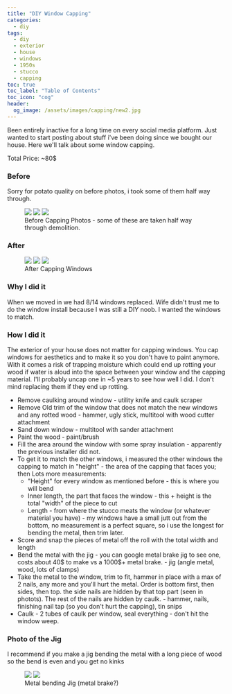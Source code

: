 ```yaml
---
title: "DIY Window Capping"
categories:
  - diy
tags:
  - diy
  - exterior
  - house
  - windows
  - 1950s
  - stucco
  - capping
toc: true
toc_label: "Table of Contents"
toc_icon: "cog"
header:
  og_image: /assets/images/capping/new2.jpg
---
```


Been entirely inactive for a long time on every social media platform. Just wanted to start posting about stuff i've been doing since we bought our house. Here we'll talk about some window capping.

Total Price: ~80$

### Before

Sorry for potato quality on before photos, i took some of them half way through.

<figure class="third">
	<a href="/assets/images/capping/old1.jpg"><img src="/assets/images/capping/old1.jpg"></a>
	<a href="/assets/images/capping/old2.jpg"><img src="/assets/images/capping/old2.jpg"></a>
	<a href="/assets/images/capping/old3.jpg"><img src="/assets/images/capping/old3.jpg"></a>
	<figcaption>Before Capping Photos - some of these are taken half way through demolition.</figcaption>
</figure>

### After

<figure class="third">
	<a href="/assets/images/capping/new1.jpg"><img src="/assets/images/capping/new1.jpg"></a>
	<a href="/assets/images/capping/new2.jpg"><img src="/assets/images/capping/new2.jpg"></a>
	<a href="/assets/images/capping/new3.jpg"><img src="/assets/images/capping/new3.jpg"></a>
	<figcaption>After Capping Windows</figcaption>
</figure>

### Why I did it

When we moved in we had 8/14 windows replaced. Wife didn't trust me to do the window install because I was still a DIY noob. I wanted the windows to match.

### How I did it

The exterior of your house does not matter for capping windows. You cap windows for aesthetics and to make it so you don't have to paint anymore. With it comes a risk of trapping moisture which could end up rotting your wood if water is aloud into the space between your window and the capping material. I'll probably uncap one in ~5 years to see how well I did. I don't mind replacing them if they end up rotting.

* Remove caulking around window - utility knife and caulk scraper
* Remove Old trim of the window that does not match the new windows and any rotted wood - hammer, ugly stick, multitool with wood cutter attachment
* Sand down window - multitool with sander attachment
* Paint the wood - paint/brush
* Fill the area around the window with some spray insulation - apparently the previous installer did not.
* To get it to match the other windows, i measured the other windows the capping to match in "height" - the area of the capping that faces you; then Lots more measurements:
	* "Height" for every window as mentioned before - this is where you will bend
	* Inner length, the part that faces the window - this + height is the total "width" of the piece to cut
	* Length - from where the stucco meats the window (or whatever material you have) - my windows have a small jutt out from the bottom, no measurement is a perfect square, so i use the longest for bending the metal, then trim later.
* Score and snap the pieces of metal off the roll with the total width and length
* Bend the metal with the jig - you can google metal brake jig to see one, costs about 40$ to make vs a 1000$+ metal brake. - jig (angle metal, wood, lots of clamps)
* Take the metal to the window, trim to fit, hammer in place with a max of 2 nails, any more and you'll hurt the metal. Order is bottom first, then sides, then top. the side nails are hidden by that top part (seen in photots). The rest of the nails are hidden by caulk. - hammer, nails, finishing nail tap (so you don't hurt the capping), tin snips
* Caulk - 2 tubes of caulk per window, seal everything - don't hit the window weep.


### Photo of the Jig

I recommend if you make a jig bending the metal with a long piece of wood so the bend is even and you get no kinks

<figure class="half">
	<a href="/assets/images/capping/bend1.jpg"><img src="/assets/images/capping/bend1.jpg"></a>
	<a href="/assets/images/capping/bend2.jpg"><img src="/assets/images/capping/bend2.jpg"></a>
	<figcaption>Metal bending Jig (metal brake?)</figcaption>
</figure>
